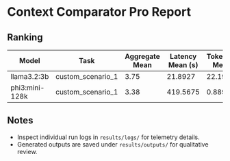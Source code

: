 # Context Comparator Pro Report

## Ranking

| Model | Task | Aggregate Mean | Latency Mean (s) | Tokens/s Mean |
|-------|------|----------------|------------------|---------------|
| llama3.2:3b | custom_scenario_1 | 3.75 | 21.8927 | 22.1977 |
| phi3:mini-128k | custom_scenario_1 | 3.38 | 419.5675 | 0.8896 |

## Notes

- Inspect individual run logs in `results/logs/` for telemetry details.
- Generated outputs are saved under `results/outputs/` for qualitative review.